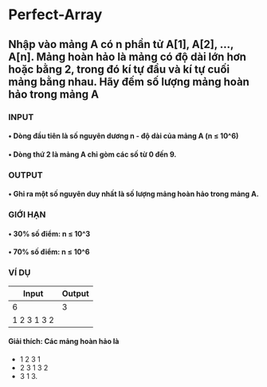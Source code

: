 # Perfect-Array
## Nhập vào mảng A có n phần tử A[1], A[2], ..., A[n]. Mảng hoàn hảo là mảng có độ dài lớn hơn hoặc bằng 2, trong đó kí tự đầu và kí tự cuối mảng bằng nhau. Hãy đếm số lượng mảng hoàn hảo trong mảng A
### INPUT
#### • Dòng đầu tiên là số nguyên dương n - độ dài của mảng A (n ≤ 10^6)
#### • Dòng thứ 2 là mảng A chỉ gòm các số từ 0 đến 9.
### OUTPUT
#### • Ghi ra một số nguyên duy nhất là số lượng mảng hoàn hảo trong mảng A.
### GIỚI HẠN
#### • 30% số điểm: n ≤ 10^3
#### • 70% số điểm: n ≤ 10^6
### VÍ DỤ
|Input|Output|
|-|-|
|6|3|
|1 2 3 1 3 2||
#### Giải thích: Các mảng hoàn hảo là 
- 1 2 3 1
- 2 3 1 3 2
- 3 1 3.
